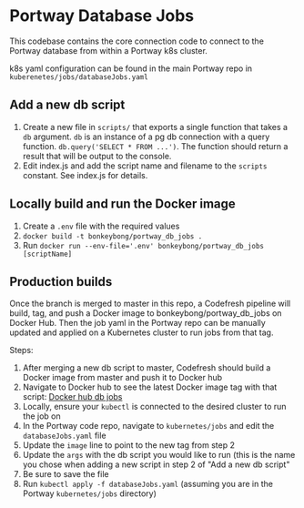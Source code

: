 # Portway Database Jobs

This codebase contains the core connection code to connect to the Portway database from within a Portway k8s cluster.

k8s yaml configuration can be found in the main Portway repo in `kuberenetes/jobs/databaseJobs.yaml`

## Add a new db script

1. Create a new file in `scripts/` that exports a single function that takes a `db` argument. `db` is an instance of a pg db connection with a query function. `db.query('SELECT * FROM ...')`. The function should return a result that will be output to the console.  
2. Edit index.js and add the script name and filename to the `scripts` constant. See index.js for details.

## Locally build and run the Docker image

1. Create a `.env` file with the required values
1. `docker build -t bonkeybong/portway_db_jobs .`
1. Run `docker run --env-file='.env' bonkeybong/portway_db_jobs [scriptName]`

## Production builds
Once the branch is merged to master in this repo, a Codefresh pipeline will build, tag, and push a Docker image to bonkeybong/portway_db_jobs on Docker Hub. Then the job yaml in the Portway repo can be manually updated and applied on a Kubernetes cluster to run jobs from that tag.

Steps:
1. After merging a new db script to master, Codefresh should build a Docker image from master and push it to Docker hub
2. Navigate to Docker hub to see the latest Docker image tag with that script: [Docker hub db jobs](https://hub.docker.com/repository/docker/bonkeybong/portway_db_jobs)
3. Locally, ensure your `kubectl` is connected to the desired cluster to run the job on
4. In the Portway code repo, navigate to `kubernetes/jobs` and edit the `databaseJobs.yaml` file
5. Update the `image` line to point to the new tag from step 2
6. Update the `args` with the db script you would like to run (this is the name you chose when adding a new script in step 2 of "Add a new db script"
7. Be sure to save the file
8. Run `kubectl apply -f databaseJobs.yaml` (assuming you are in the Portway `kubernetes/jobs` directory)
